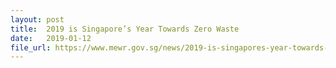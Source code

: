 ```yaml
---
layout: post
title:  2019 is Singapore’s Year Towards Zero Waste
date:   2019-01-12
file_url: https://www.mewr.gov.sg/news/2019-is-singapores-year-towards-zero-waste
---
```

